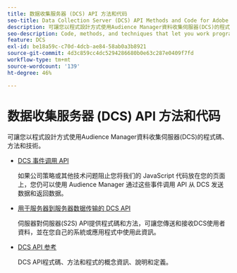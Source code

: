 ```yaml
---
title: 数据收集服务器 (DCS) API 方法和代码
seo-title: Data Collection Server (DCS) API Methods and Code for Adobe Audience Manager (AAM)
description: 可讓您以程式設計方式使用Audience Manager資料收集伺服器(DCS)的程式碼、方法和技術。
seo-description: Code, methods, and techniques that let you work programmatically with the Audience Manager Data Collection Servers (DCS).
feature: DCS
exl-id: be18a59c-c70d-4dcb-ae84-58ab0a3b8921
source-git-commit: 4d3c859cc4dc5294286680b0e63c287e0409f7fd
workflow-type: tm+mt
source-wordcount: '139'
ht-degree: 46%

---
```


# 数据收集服务器 (DCS) API 方法和代码

可讓您以程式設計方式使用Audience Manager資料收集伺服器(DCS)的程式碼、方法和技術。

* [DCS 事件调用 API](/help/using/api/dcs-intro/dcs-event-calls/dcs-event-calls.md)

   如果公司策略或其他技术问题阻止您将我们的 JavaScript 代码放在您的页面上，您仍可以使用 Audience Manager 通过这些事件调用 API 从 DCS 发送数据和返回数据。

* [用于服务器到服务器数据传输的 DCS API](/help/using/api/dcs-intro/dcs-s2s/dcs-s2s.md)

   伺服器對伺服器(S2S) API提供程式碼和方法，可讓您傳送和接收DCS使用者資料，並在您自己的系統或應用程式中使用此資訊。

* [DCS API 参考](/help/using/api/dcs-intro/dcs-api-reference/dcs-api-methods.md)

   DCS API程式碼、方法和程式的概念資訊、說明和定義。
